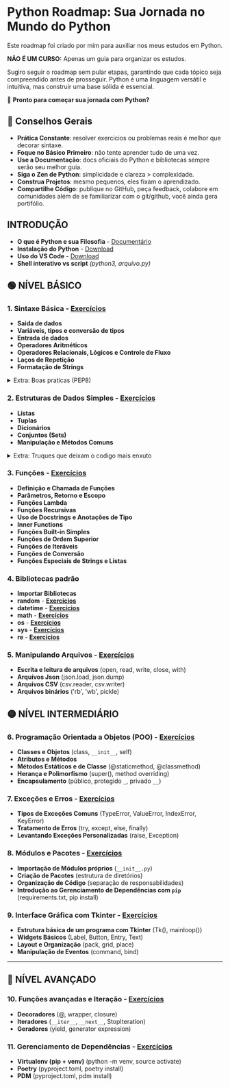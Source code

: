 # **Python Roadmap: Sua Jornada no Mundo do Python**  

Este roadmap foi criado por mim para auxiliar nos meus estudos em Python.

**NÃO É UM CURSO:** Apenas um guia para organizar os estudos.

Sugiro seguir o roadmap sem pular etapas, garantindo que cada tópico seja compreendido antes de prosseguir. Python é uma linguagem versátil e intuitiva, mas construir uma base sólida é essencial.

🚀 **Pronto para começar sua jornada com Python?**


## 🌱 Conselhos Gerais

* **Prática Constante**: resolver exercicios ou problemas reais é melhor que decorar sintaxe.
* **Foque no Básico Primeiro**: não tente aprender tudo de uma vez.
* **Use a Documentação**: docs oficiais do Python e bibliotecas sempre serão seu melhor guia.
* **Siga o Zen de Python**: simplicidade e clareza > complexidade.
* **Construa Projetos**: mesmo pequenos, eles fixam o aprendizado.
* **Compartilhe Código**: publique no GitHub, peça feedback, colabore em comunidades além de se familiarizar com o git/github, você ainda gera portifólio.

## **INTRODUÇÃO**

   * **O que é Python e sua Filosofia** - [Documentário](https://youtu.be/GfH4QL4VqJ0)
   * **Instalação do Python** - [Download](https://www.python.org/downloads/)
   * **Uso do VS Code** - [Download](https://code.visualstudio.com/)
   * **Shell interativo vs script** *(python3, arquivo.py)*

## 🟢 **NÍVEL BÁSICO**

### 1. Sintaxe Básica - [Exercícios](https://github.com/Ricardo7c/Python-Roadmap/tree/main/01%20-%20Sintaxe%20B%C3%A1sica)

* **Saida de dados**
* **Variáveis, tipos e conversão de tipos**
* **Entrada de dados**
* **Operadores Aritméticos**
* **Operadores Relacionais, Lógicos e Controle de Fluxo**
* **Laços de Repetição**
* **Formatação de Strings**

<details>
<summary>Extra: Boas praticas (PEP8)</summary>

* Indentação
* Comprimento de Linha
* Nomes de variáveis
* Ferramentas de formatação (flake8, black, isort, pylint)

</details>

### 2. Estruturas de Dados Simples - [Exercícios](https://github.com/Ricardo7c/Python-Roadmap/tree/main/02%20-%20Estruturas%20de%20Dados%20Simples)

* **Listas**
* **Tuplas**
* **Dicionários**
* **Conjuntos (Sets)**
* **Manipulação e Métodos Comuns**

<details>
<summary>Extra: Truques que deixam o codigo mais enxuto</summary>

* Desempacotamento de variaveis
* List, Dict e Set Comprehensions

</details>

### 3. Funções - [Exercícios](https://github.com/Ricardo7c/Python-Roadmap/tree/main/03%20-%20Fun%C3%A7%C3%B5es)

* **Definição e Chamada de Funções**
* **Parâmetros, Retorno e Escopo**
* **Funções Lambda**
* **Funções Recursivas**
* **Uso de Docstrings e Anotações de Tipo**
* **Inner Functions**
* **Funções Built-in Simples**
* **Funções de Ordem Superior**
* **Funções de Iteráveis**
* **Funções de Conversão**
* **Funções Especiais de Strings e Listas**


### 4. Bibliotecas padrão

* **Importar Bibliotecas**
* **random** - **[Exercícios](https://github.com/Ricardo7c/Python-Roadmap/tree/main/04%20-%20Bibliotecas%20Padr%C3%A3o/01%20-%20Random)**
* **datetime** - **[Exercícios](https://github.com/Ricardo7c/Python-Roadmap/blob/main/04%20-%20Bibliotecas%20Padr%C3%A3o/02%20-%20DateTime)**
* **math** - **[Exercícios](https://github.com/Ricardo7c/Python-Roadmap/tree/main/04%20-%20Bibliotecas%20Padr%C3%A3o/03%20-%20Math)**
* **os** - **[Exercícios](https://github.com/Ricardo7c/Python-Roadmap/tree/main/04%20-%20Bibliotecas%20Padr%C3%A3o/04%20-%20Os)**
* **sys** - **[Exercícios](https://github.com/Ricardo7c/Python-Roadmap/tree/main/04%20-%20Bibliotecas%20Padr%C3%A3o/05%20-%20Sys)**
* **re** - **[Exercícios](https://github.com/Ricardo7c/Python-Roadmap/tree/main/04%20-%20Bibliotecas%20Padr%C3%A3o/06%20-%20Re(Express%C3%B5es%20Regulares))**

### 5. Manipulando Arquivos - [Exercícios](https://github.com/Ricardo7c/Python-Roadmap/tree/main/05%20-%20Manipulando%20Arquivos)

* **Escrita e leitura de arquivos** (open, read, write, close, with)
* **Arquivos Json** (json.load, json.dump)
* **Arquivos CSV** (csv.reader, csv.writer)
* **Arquivos binários** ('rb', 'wb', pickle)

## 🟡 **NÍVEL INTERMEDIÁRIO**

### 6. Programação Orientada a Objetos (POO) - [Exercícios](https://github.com/Ricardo7c/Python-Roadmap/tree/main/06%20-%20Poo)

* **Classes e Objetos** (class, `__init__`, self)
* **Atributos e Métodos**
* **Métodos Estáticos e de Classe** (@staticmethod, @classmethod)
* **Herança e Polimorfismo** (super(), method overriding)
* **Encapsulamento** (público, protegido `_`, privado `__`)

### 7. Exceções e Erros - [Exercícios](https://github.com/Ricardo7c/Python-Roadmap/tree/main/07%20-%20Exce%C3%A7%C3%B5es%20e%20Erros)

* **Tipos de Exceções Comuns** (TypeError, ValueError, IndexError, KeyError)
* **Tratamento de Erros** (try, except, else, finally)
* **Levantando Exceções Personalizadas** (raise, Exception)

### 8. Módulos e Pacotes - [Exercícios](https://github.com/Ricardo7c/Python-Roadmap/tree/main/08%20-%20Modulos%20e%20pacotes)

* **Importação de Módulos próprios** (`__init__.py`)
* **Criação de Pacotes** (estrutura de diretórios)
* **Organização de Código** (separação de responsabilidades)
* **Introdução ao Gerenciamento de Dependências com `pip`** (requirements.txt, pip install)

### 9. Interface Gráfica com Tkinter - [Exercícios](https://github.com/Ricardo7c/Python-Roadmap/tree/main/09%20-%20Interface%20Gr%C3%A1fica%20com%20Tkinter)

* **Estrutura básica de um programa com Tkinter** (Tk(), mainloop())
* **Widgets Básicos** (Label, Button, Entry, Text)
* **Layout e Organização** (pack, grid, place)
* **Manipulação de Eventos** (command, bind)

---

## 🔴 **NÍVEL AVANÇADO**

### 10. Funções avançadas e Iteração - [Exercícios](https://github.com/Ricardo7c/Python-Roadmap/tree/main/10%20-%20Fun%C3%A7%C3%B5es%20avan%C3%A7adas%20e%20Itera%C3%A7%C3%A3o)

* **Decoradores** (@, wrapper, closure)
* **Iteradores** (`__iter__`, `__next__`, StopIteration)
* **Geradores** (yield, generator expression)

### 11. Gerenciamento de Dependências - [Exercícios](https://github.com/Ricardo7c/Python-Roadmap/tree/main/11%20-%20Gerenciamento%20de%20Dependencias)

* **Virtualenv (pip + venv)** (python -m venv, source activate)
* **Poetry** (pyproject.toml, poetry install)
* **PDM** (pyproject.toml, pdm install)